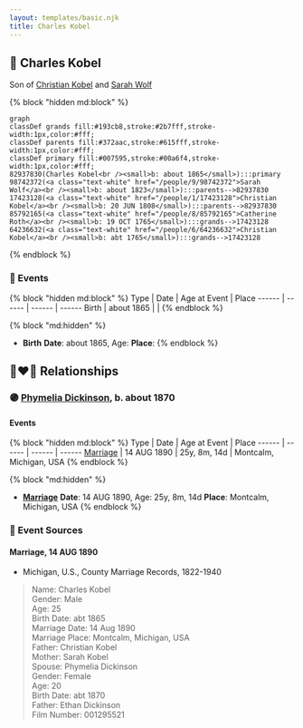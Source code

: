 ```yaml
---
layout: templates/basic.njk
title: Charles Kobel
---
```

## 🔵 Charles Kobel

Son of [Christian Kobel](/people/1/17423128) and [Sarah Wolf](/people/9/98742372)

{% block "hidden md:block" %}
```mermaid
graph
classDef grands fill:#193cb8,stroke:#2b7fff,stroke-width:1px,color:#fff;
classDef parents fill:#372aac,stroke:#615fff,stroke-width:1px,color:#fff;
classDef primary fill:#007595,stroke:#00a6f4,stroke-width:1px,color:#fff;
82937830(Charles Kobel<br /><small>b: about 1865</small>):::primary
98742372(<a class="text-white" href="/people/9/98742372">Sarah Wolf</a><br /><small>b: about 1823</small>):::parents-->82937830
17423128(<a class="text-white" href="/people/1/17423128">Christian Kobel</a><br /><small>b: 20 JUN 1808</small>):::parents-->82937830
85792165(<a class="text-white" href="/people/8/85792165">Catherine Roth</a><br /><small>b: 19 OCT 1765</small>):::grands-->17423128
64236632(<a class="text-white" href="/people/6/64236632">Christian Kobel</a><br /><small>b: abt 1765</small>):::grands-->17423128
```
{% endblock %}

### 📆 Events

{% block "hidden md:block" %}
Type | Date | Age at Event | Place
------ | ------ | ------ | ------
Birth | about 1865 |  |
{% endblock %}

{% block "md:hidden" %}
- **Birth**
**Date**: about 1865, Age:
**Place**:
{% endblock %}

## 👩‍❤️‍👨 Relationships

### 🟣 [Phymelia Dickinson](/people/9/96404450), b. about 1870

#### Events

{% block "hidden md:block" %}
Type | Date | Age at Event | Place
------ | ------ | ------ | ------
[Marriage](#event-family-0-event-0) | 14 AUG 1890 | 25y, 8m, 14d | Montcalm, Michigan, USA
{% endblock %}

{% block "md:hidden" %}
- **[Marriage](#event-family-0-event-0)**
**Date**: 14 AUG 1890, Age: 25y, 8m, 14d
**Place**: Montcalm, Michigan, USA
{% endblock %}

### 📰 Event Sources

#### <a id="event-family-0-event-0"></a> Marriage, 14 AUG 1890
* Michigan, U.S., County Marriage Records, 1822-1940
>   
  > Name: Charles Kobel  
  > Gender: Male  
  > Age: 25  
  > Birth Date: abt 1865  
  > Marriage Date: 14 Aug 1890  
  > Marriage Place: Montcalm, Michigan, USA  
  > Father: Christian Kobel  
  > Mother: Sarah Kobel  
  > Spouse: Phymelia Dickinson  
  > Gender: Female  
  > Age: 20  
  > Birth Date: abt 1870  
  > Father: Ethan Dickinson  
  > Film Number: 001295521